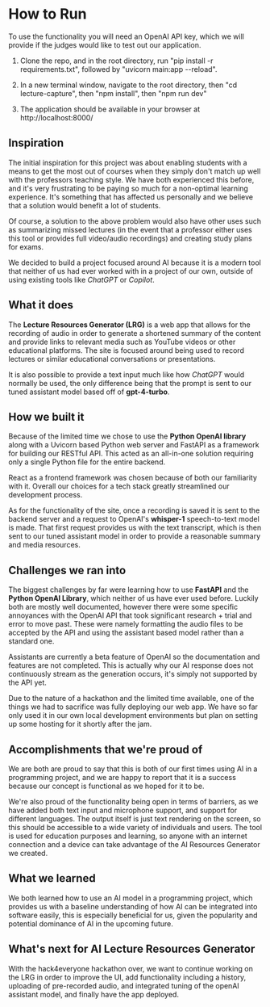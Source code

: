 # How to Run

To use the functionality you will need an OpenAI API key, which we will provide if the judges would like to test out our application. 

1. Clone the repo, and in the root directory, run "pip install -r requirements.txt", followed by "uvicorn main:app --reload".

2. In a new terminal window, navigate to the root directory, then "cd lecture-capture", then "npm install", then "npm run dev"

3. The application should be available in your browser at http://localhost:8000/

## Inspiration

The initial inspiration for this project was about enabling students with a means to get the most out of courses when they simply don't match up well with the professors teaching style. We have both experienced this before, and it's very frustrating to be paying so much for a non-optimal learning experience. It's something that has affected us personally and we believe that a solution would benefit a lot of students.

Of course, a solution to the above problem would also have other uses such as summarizing missed lectures (in the event that a professor either uses this tool or provides full video/audio recordings) and creating study plans for exams.

We decided to build a project focused around AI because it is a modern tool that neither of us had ever worked with in a project of our own, outside of using existing tools like _ChatGPT_ or _Copilot_.

## What it does

The **Lecture Resources Generator (LRG)** is a web app that allows for the recording of audio in order to generate a shortened summary of the content and provide links to relevant media such as YouTube videos or other educational platforms. The site is focused around being used to record lectures or similar educational conversations or presentations. 

It is also possible to provide a text input much like how _ChatGPT_ would normally be used, the only difference being that the prompt is sent to our tuned assistant model based off of **gpt-4-turbo**.

## How we built it

Because of the limited time we chose to use the **Python OpenAI library** along with a Uvicorn based Python web server and FastAPI as a framework for building our RESTful API. This acted as an all-in-one solution requiring only a single Python file for the entire backend.

React as a frontend framework was chosen because of both our familiarity with it. Overall our choices for a tech stack greatly streamlined our development process.

As for the functionality of the site, once a recording is saved it is sent to the backend server and a request to OpenAI's **whisper-1** speech-to-text model is made. That first request provides us with the text transcript, which is then sent to our tuned assistant model in order to provide a reasonable summary and media resources.

## Challenges we ran into

The biggest challenges by far were learning how to use **FastAPI** and the **Python OpenAI Library**, which neither of us have ever used before. Luckily both are mostly well documented, however there were some specific annoyances with the OpenAI API that took significant research + trial and error to move past. These were namely formatting the audio files to be accepted by the API and using the assistant based model rather than a standard one.

Assistants are currently a beta feature of OpenAI so the documentation and features are not completed. This is actually why our AI response does not continuously stream as the generation occurs, it's simply not supported by the API yet.

Due to the nature of a hackathon and the limited time available, one of the things we had to sacrifice was fully deploying our web app. We have so far only used it in our own local development environments but plan on setting up some hosting for it shortly after the jam.

## Accomplishments that we're proud of

We are both are proud to say that this is both of our first times using AI in a programming project, and we are happy to report that it is a success because our concept is functional as we hoped for it to be.

 We're also proud of the functionality being open in terms of barriers, as we have added both text input and microphone support, and support for different languages. The output itself is just text rendering on the screen, so this should be accessible to a wide variety of individuals and users. The tool is used for education purposes and learning, so anyone with an internet connection and a device can take advantage of the AI Resources Generator we created. 

## What we learned

We both learned how to use an AI model in a programming project, which provides us with a baseline understanding of how AI can be integrated into software easily, this is especially beneficial for us, given the popularity and potential dominance of AI in the upcoming future. 

## What's next for AI Lecture Resources Generator

With the hack4everyone hackathon over, we want to continue working on the LRG in order to improve the UI, add functionality including a history, uploading of pre-recorded audio, and integrated tuning of the openAI assistant model, and finally have the app deployed. 
